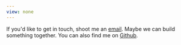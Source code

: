 ```yaml
---
view: none
---
```


If you'd like to get in touch, shoot me an [email][1]. Maybe we can build something together. You can also find me on [Github][2].


[1]: mailto:stephen@s-ings.com
[2]: https://github.com/stephenhutchings
